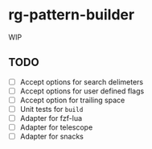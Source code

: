 # rg-pattern-builder

WIP

## TODO
- [ ] Accept options for search delimeters
- [ ] Accept options for user defined flags
- [ ] Accept option for trailing space
- [ ] Unit tests for `build`
- [ ] Adapter for fzf-lua
- [ ] Adapter for telescope
- [ ] Adapter for snacks
